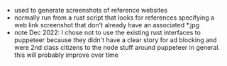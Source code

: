 * used to generate screenshots of reference websites
* normally run from a rust script that looks for references specifying a web link screenshot that don't already have an associated *.jpg
* note Dec 2022: I chose not to use the existing rust interfaces to puppeteer because they didn't have a clear story for ad blocking and were 2nd class citizens to the node stuff around puppeteer in general. this will probably improve over time
